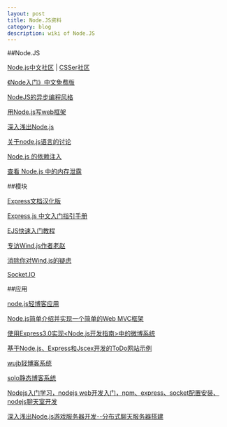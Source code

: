 ```yaml
---
layout: post
title: Node.JS资料
category: blog
description: wiki of Node.JS
---
```


##Node.JS

[Node.js中文社区](http://cnodejs.org/) | [CSSer社区](http://www.csser.com/)

[《Node入门》中文免费版](http://www.nodebeginner.org/index-zh-cn.html)

[NodeJS的异步编程风格](http://www.infoq.com/cn/news/2011/09/nodejs-async-code)

[用Node.js写web框架](http://my.oschina.net/Jeky/blog?catalog=262655)

[深入浅出Node.js](http://www.infoq.com/cn/articles/what-is-nodejs)

[关于node.js语言的讨论](http://www.aqee.net/node-on-nails/)

[Node.js 的依赖注入](http://www.oschina.net/translate/dependency-injection-with-node-js?from=20130103)

[查看 Node.js 中的内存泄露](http://www.oschina.net/translate/tracking-down-memory-leaks-in-node-js-a-node-js-holiday-season)

##模块

[Express文档汉化版](http://expressjs.jser.us/)

[Express.js 中文入门指引手册](http://www.csser.com/board/4f77e6f996ca600f78000936)

[EJS快速入门教程](http://www.csser.com/board/4fddc4f0b28ed7d857001674)

[专访Wind.js作者老赵](http://windjs.org/cn/blog/2012/07/infoq-interview-windjs-author-1/)

[消除你对Wind.js的疑虑](http://jinyang.mynah.org/article/dispel-your-windjs's-doubts.html)

[Socket.IO](http://socket.io/#how-to-use)

##应用

[node.js轻博客应用](http://cnodejs.org/topic/5007bd684764b72902c6aec9)

[Node.js简单介绍并实现一个简单的Web MVC框架](http://www.oschina.net/question/12_17345)

[使用Express3.0实现<Node.js开发指南>中的微博系统](http://www.cnblogs.com/meteoric_cry/archive/2012/07/23/2604890.html)

[基于Node.js、Express和Jscex开发的ToDo网站示例](http://blog.zhaojie.me/2011/07/nodejs-express-jscex-demo-website-todo.html)

[wujb轻博客系统](https://github.com/DoubleSpout/wujb)

[solo静态博客系统](https://github.com/lambgao/solo)

[Nodejs入门学习，nodejs web开发入门，npm、express、socket配置安装、nodejs聊天室开发](http://blog.csdn.net/danhuang2012/article/details/7253087)

[深入浅出Node.js游戏服务器开发--分布式聊天服务器搭建](http://www.infoq.com/cn/articles/game-server-development-2)




